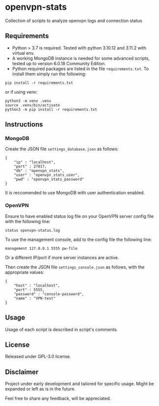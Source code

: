 # openvpn-stats
Collection of scripts to analyze openvpn logs and connection status

## Requirements
- Python > 3.7 is required. Tested with python 3.10.12 and 3.11.2 with virtual env.
- A working MongoDB instance is needed for some advanced scripts, tested up to version 6.0.18 Community Edition.
- Python required packages are listed in the file `requirements.txt`.
  To install them simply run the following:
```
pip install -r requirements.txt
```

or if using venv:
```
python3 -m venv .venv
source .venv/bin/activate
python3 -m pip install -r requirements.txt
```

## Instructions 
### MongoDB
Create the JSON file `settings_database.json` as follows:
```
{
    "ip" : "localhost",
    "port" : 27017,
    "db" : "openvpn_stats",
    "user" : "openvpn_stats_user",
    "pwd" : "openvpn_stats_password"
}
```
It is reccomended to use MongoDB with user authentication enabled. 

### OpenVPN
Ensure to have enabled status log file on your OpenVPN server config file with the following line:
```
status openvpn-status.log
```

To use the management console, add to the config file the following line:
```
management 127.0.0.1 5555 pw-file
```
Or a different IP/port if more server instances are active.

Then create the JSON file `settings_console.json` as follows, with the appropriate values:
```
{
    "host" : "localhost",
    "port" : 5555,
    "password" : "console-password",
    "name" : "VPN-test"
}
```

## Usage
Usage of each script is described in script's comments.

## License
Released under GPL-3.0 license.

## Disclaimer
Project under early development and tailored for specific usage. Might be expanded or left as is in the future.

Feel free to share any feedback, will be appreciated.
